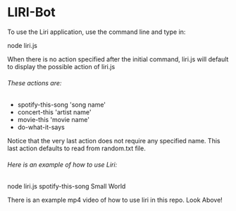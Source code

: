 # LIRI-Bot

To use the Liri application, use the command line and type in:

node liri.js

When there is no action specified after the initial command, liri.js will default to display the possible action of liri.js

###### These actions are:

- spotify-this-song 'song name'
- concert-this 'artist name'
- movie-this 'movie name'
- do-what-it-says

Notice that the very last action does not require any specified name. This last action defaults to read from random.txt file.

###### Here is an example of how to use Liri:

node liri.js spotify-this-song Small World

There is an example mp4 video of how to use liri in this repo. Look Above!
